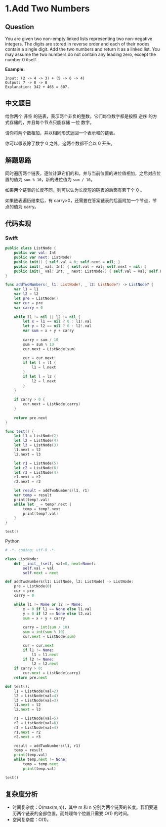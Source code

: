 # 1.Add Two Numbers
## Question

You are given two non-empty linked lists representing two non-negative integers. The digits are stored in reverse order and each of their nodes contain a single digit. Add the two numbers and return it as a linked list.
You may assume the two numbers do not contain any leading zero, except the number 0 itself. 

**Example:**

```
Input: (2 -> 4 -> 3) + (5 -> 6 -> 4)
Output: 7 -> 0 -> 8
Explanation: 342 + 465 = 807.
```

## 中文题目

给你两个 非空 的链表，表示两个非负的整数。它们每位数字都是按照 逆序 的方式存储的，并且每个节点只能存储 一位 数字。

请你将两个数相加，并以相同形式返回一个表示和的链表。

你可以假设除了数字 0 之外，这两个数都不会以 0 开头。

## 解题思路

同时遍历两个链表，逐位计算它们的和，并与当前位置的进位值相加，之后对应位置的值为 `sum % 10`，新的进位值为 `sum / 10`。

如果两个链表的长度不同，则可以认为长度短的链表的后面有若干个 0 。

如果链表遍历结束后，有 carry>0，还需要在答案链表的后面附加一个节点，节点的值为 carry。

## 代码实现

### Swift

```swift
public class ListNode {
    public var val: Int
    public var next: ListNode?
    public init() { self.val = 0; self.next = nil; }
    public init(_ val: Int) { self.val = val; self.next = nil; }
    public init(_ val: Int, _ next: ListNode?) { self.val = val; self.next = next; }
}

func addTwoNumbers(_ l1: ListNode?, _ l2: ListNode?) -> ListNode? {
    var l1 = l1
    var l2 = l2
    let pre = ListNode()
    var cur = pre
    var carry = 0
    
    while l1 != nil || l2 != nil {
        let x = l1 == nil ? 0 : l1!.val
        let y = l2 == nil ? 0 : l2!.val
        var sum = x + y + carry
        
        carry = sum / 10
        sum = sum % 10
        cur.next = ListNode(sum)
        
        cur = cur.next!
        if let l = l1 {
            l1 = l.next
        }
        if let l = l2 {
            l2 = l.next
        }
    }
    
    if carry > 0 {
        cur.next = ListNode(carry)
    }
    
    return pre.next
}

func test() {
    let l1 = ListNode(2)
    let l2 = ListNode(4)
    let l3 = ListNode(3)
    l1.next = l2
    l2.next = l3

    let r1 = ListNode(5)
    let r2 = ListNode(6)
    let r3 = ListNode(4)
    r1.next = r2
    r2.next = r3

    let result = addTwoNumbers(l1, r1)
    var temp = result
    print(temp?.val)
    while let _ = temp?.next {
        temp = temp?.next
        print(temp?.val)
    }
}

test()
```

Python

```python
# -*- coding: utf-8 -*-

class ListNode:
    def __init__(self, val=0, next=None):
        self.val = val
        self.next = next

def addTwoNumbers(l1: ListNode, l2: ListNode) -> ListNode:
    pre = ListNode(0)
    cur = pre
    carry = 0

    while l1 != None or l2 != None:
        x = 0 if l1 == None else l1.val
        y = 0 if l2 == None else l2.val
        sum = x + y + carry
        
        carry = int(sum / 10)
        sum = int(sum % 10)
        cur.next = ListNode(sum)

        cur = cur.next
        if l1 != None:
            l1 = l1.next
        if l2 != None:
            l2 = l2.next
    if carry > 0:
        cur.next = ListNode(carry)
    return pre.next

def test():
    l1 = ListNode(val=2)
    l2 = ListNode(val=4)
    l3 = ListNode(val=3)
    l1.next = l2
    l2.next = l3

    r1 = ListNode(val=5)
    r2 = ListNode(val=6)
    r3 = ListNode(val=4)
    r1.next = r2
    r2.next = r3

    result = addTwoNumbers(l1, r1)
    temp = result
    print(temp.val)
    while temp.next != None:
        temp = temp.next
        print(temp.val)

test()
```

## 复杂度分析

- 时间复杂度：O(max(m,n))，其中 m 和 n 分别为两个链表的长度。我们要遍历两个链表的全部位置，而处理每个位置只需要 O(1) 的时间。
- 空间复杂度：O(1)。
